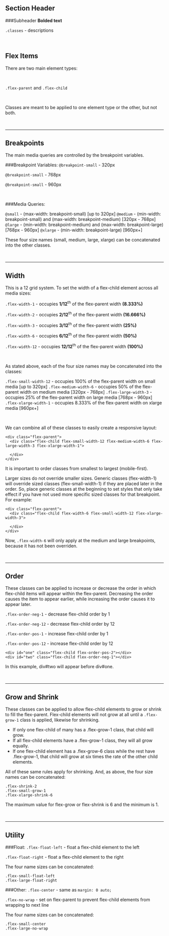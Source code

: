 Section Header
---------
###Subheader
**Bolded text**

`.classes` - descriptions

<br>


Flex Items
---------
There are two main element types:

<br>

`.flex-parent` and `.flex-child`

<br>

Classes are meant to be applied to one element type or the other, but not both.

<br>

___

Breakpoints
---------
The main media queries are controlled by the breakpoint variables.

###Breakpoint Variables:
`@breakpoint-small` - 320px

`@breakpoint-small` - 768px

`@breakpoint-small` - 960px

<br>

###Media Queries:

`@small` - (max-width: breakpoint-small) [up to 320px]
`@medium` - (min-width: breakpoint-small) and (max-width: breakpoint-medium) [320px - 768px]
`@large` - (min-width: breakpoint-medium) and (max-width: breakpoint-large) [768px - 960px]
`@xlarge` - (min-width: breakpoint-large) [960px+]

These four size names (small, medium, large, xlarge) can be concatenated into the other classes.

<br>

___

Width
---------

This is a 12 grid system. To set the width of a flex-child element across all media sizes:

`.flex-width-1` - occupies **1/12**<sup>th</sup> of the flex-parent width **(8.333%)**

`.flex-width-2` - occupies **2/12**<sup>th</sup> of the flex-parent width **(16.666%)**

`.flex-width-3` - occupies **3/12**<sup>th</sup> of the flex-parent width **(25%)**

`.flex-width-6` - occupies **6/12**<sup>th</sup> of the flex-parent width **(50%)**

`.flex-width-12` - occupies **12/12**<sup>th</sup> of the flex-parent width **(100%)**

<br>

As stated above, each of the four size names may be concatenated into the classes:

`.flex-small-width-12` - occupies 100% of the flex-parent width on small media [up to 320px]
`.flex-medium-width-6` - occupies 50% of the flex-parent width on medium media [320px - 768px]
`.flex-large-width-3` - occupies 25% of the flex-parent width on large media [768px - 960px]
`.flex-xlarge-width-1` - occupies 8.333% of the flex-parent width on xlarge media [960px+]

<br>

We can combine all of these classes to easily create a responsive layout:

```
<div class="flex-parent">
  <div class="flex-child flex-small-width-12 flex-medium-width-6 flex-large-width-3 flex-xlarge-width-1">

  </div>
</div>

```
It is important to order classes from smallest to largest (mobile-first).

Larger sizes do not override smaller sizes. Generic classes (flex-width-1) will override sized classes (flex-small-width-1) if they are placed later in the order. So, place generic classes at the beginning to set styles that only take effect if you have not used more specific sized classes for that breakpoint. For example:

```
<div class="flex-parent">
  <div class="flex-child flex-width-6 flex-small-width-12 flex-xlarge-width-3">

  </div>
</div>
```
Now, `.flex-width-6` will only apply at the medium and large breakpoints, because it has not been overriden.

<br>

___

Order
---------

These classes can be applied to increase or decrease the order in which flex-child items will appear within the flex-parent. Decreasing the order causes the item to appear earlier, while increasing the order causes it to appear later.

`.flex-order-neg-1` - decrease flex-child order by 1

`.flex-order-neg-12` - decrease flex-child order by 12

`.flex-order-pos-1` - increase flex-child order by 1

`.flex-order-pos-12` - increase flex-child order by 12

```
<div id="one" class="flex-child flex-order-pos-2"></div>
<div id="two" class="flex-child flex-order-neg-1"></div>
```
In this example, div#two will appear before div#one.

<br>

___

Grow and Shrink
---------

These classes can be applied to allow flex-child elements to grow or shrink to fill the flex-parent. Flex-child elements will not grow at all until a `.flex-grow-1` class is applied, likewise for shrinking. 

* If only one flex-child of many has a .flex-grow-1 class, that child will grow.
* If all flex-child elements have a .flex-grow-1 class, they will all grow equally.
* If one flex-child element has a .flex-grow-6 class while the rest have .flex-grow-1, that child will grow at six times the rate of the other child elements.

All of these same rules apply for shrinking. And, as above, the four size names can be concatenated:

```
.flex-shrink-2
.flex-small-grow-1
.flex-xlarge-shrink-6
```

The maximum value for flex-grow or flex-shrink is 6 and the minimum is 1.

<br>

___

Utility
---------

###Float:
`.flex-float-left` - float a flex-child element to the left

`.flex-float-right` - float a flex-child element to the right

The four name sizes can be concatenated:

```
.flex-small-float-left
.flex-large-float-right
```

###Other:
`.flex-center` - same as `margin: 0 auto;`

`.flex-no-wrap` - set on flex-parent to prevent flex-child elements from wrapping to next line

The four name sizes can be concatenated:

```
.flex-small-center
.flex-large-no-wrap
```